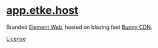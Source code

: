 # [app.etke.host](https://app.etke.host)

Branded [Element Web](https://github.com/vector-im/element-web/), hosted on blazing fast [Bunny CDN](https://bunny.net?ref=z3pduwxhge).

[License](https://github.com/vector-im/element-web/blob/develop/LICENSE)
